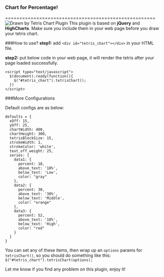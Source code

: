 ### Chart for Percentage!

=====================================================
![Drawn by Tetris Chart Plugin](https://img.skitch.com/20120324-xkptgdebp4eph25y1cuxb2yw37.jpg)
This plugin is based on **jQuery** and **HighCharts**. Make sure you include them in your web page before you draw your tetris chart.

###How to use?
**step1:** add `<div id="tetris_chart"></div>` in your HTML file.

**step2:** put below code in your web page, it will render the tetris after your page loaded successfully.

    <script type="text/javascript">
      $(document).ready(function(){
        $("#tetris_chart").tetrisChart();
      })
    </script>
    
###More Configurations

Default configs are as below:

    defaults = {
      xOff: 15,
      yOff: 25,
      chartWidth: 400,
      chartHeight: 300,
      tetrisBlockSize: 15,
      strokeWidth: 1,
      strokeColor: 'white',
      text_off_weight: 25,
      series: {
        data1: {
          percent: 18,
          above_text: '18%',
          below_text: 'Low',
          color: "gray"
        },
        data2: {
          percent: 30,
          above_text: '30%',
          below_text: 'Middle',
          color: "orange"
        },
        data3: {
          percent: 52,
          above_text: '18%',
          below_text: 'High',
          color: "red"
        }
      }
    }
    
You can set any of these items, then wrap up an `options` params for `tetrisChart()`, so you should do something like this: `$("#tetris_chart").tetrisChart(options);` 

Let me know if you find any problem on this plugin, enjoy it!

    
